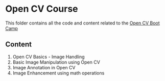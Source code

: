 # Open CV Course
This folder contains all the code and content related to the [Open CV Boot Camp](https://opencv.org/university/free-opencv-course/)
## Content
1. Open CV Basics - Image Handling
2. Basic Image Manipulation using Open CV
3. Image Annotation in Open CV
4. Image Enhancement using math operations